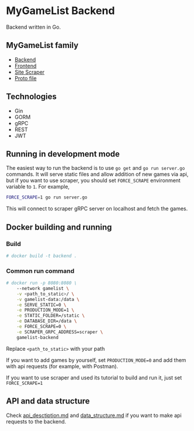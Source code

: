 # MyGameList Backend

Backend written in Go.

## MyGameList family

- [Backend](https://github.com/br3w0r/gamelist-backend)
- [Frontend](https://github.com/br3w0r/gamelist-frontend)
- [Site Scraper](https://github.com/br3w0r/gamelist-scraper)
- [Proto file](https://github.com/br3w0r/gamelist-proto)

## Technologies

- Gin
- GORM
- gRPC
- REST
- JWT

## Running in development mode

The easiest way to run the backend is to use `go get` and `go run server.go` commands. It will serve static files and allow addition of new games via api, but if you want to use scraper, you should set `FORCE_SCRAPE` environment variable to `1`. For example,

```bash
FORCE_SCRAPE=1 go run server.go
```

This will connect to scraper gRPC server on localhost and fetch the games.

## Docker building and running

### Build

```bash
# docker build -t backend .
```

### Common run command

```bash
# docker run -p 8080:8080 \
    --network gamelist \
    -v <path_to_static>/ \
    -v gamelist-data:/data \
    -e SERVE_STATIC=0 \
    -e PRODUCTION_MODE=1 \
    -e STATIC_FOLDER=/static \
    -e DATABASE_DIR=/data \
    -e FORCE_SCRAPE=0 \
    -e SCRAPER_GRPC_ADDRESS=scraper \
    gamelist-backend
```

Replace `<path_to_static>` with your path

If you want to add games by yourself, set `PRODUCTION_MODE=0` and add them with api requests (for example, with Postman).

If you want to use scraper and used its tutorial to build and run it, just set `FORCE_SCRAPE=1`

## API and data structure

Check [api_desctiption.md](/api_desctiption.md) and [data_structure.md](/data_structure.md) if you want to make api requests to the backend.

